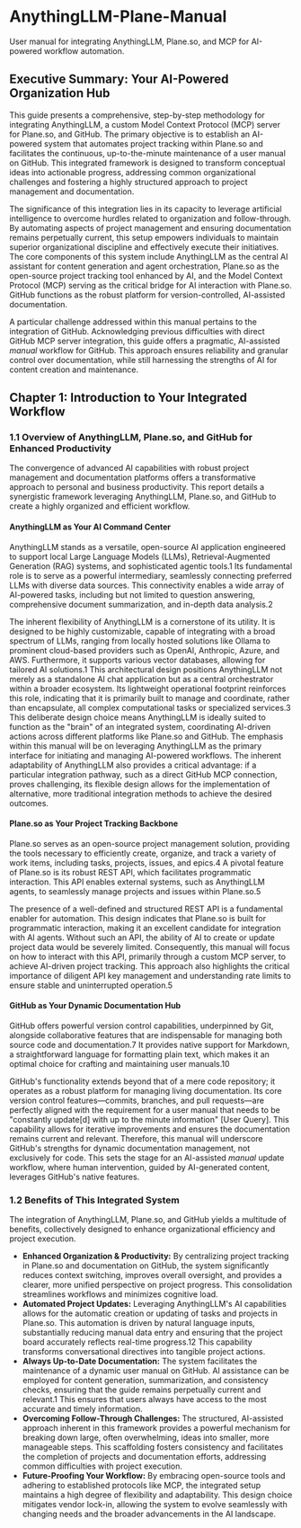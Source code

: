 # AnythingLLM-Plane-Manual
User manual for integrating AnythingLLM, Plane.so, and MCP for AI-powered workflow automation.
## **Executive Summary: Your AI-Powered Organization Hub**

This guide presents a comprehensive, step-by-step methodology for integrating AnythingLLM, a custom Model Context Protocol (MCP) server for Plane.so, and GitHub. The primary objective is to establish an AI-powered system that automates project tracking within Plane.so and facilitates the continuous, up-to-the-minute maintenance of a user manual on GitHub. This integrated framework is designed to transform conceptual ideas into actionable progress, addressing common organizational challenges and fostering a highly structured approach to project management and documentation.

The significance of this integration lies in its capacity to leverage artificial intelligence to overcome hurdles related to organization and follow-through. By automating aspects of project management and ensuring documentation remains perpetually current, this setup empowers individuals to maintain superior organizational discipline and effectively execute their initiatives. The core components of this system include AnythingLLM as the central AI assistant for content generation and agent orchestration, Plane.so as the open-source project tracking tool enhanced by AI, and the Model Context Protocol (MCP) serving as the critical bridge for AI interaction with Plane.so. GitHub functions as the robust platform for version-controlled, AI-assisted documentation.

A particular challenge addressed within this manual pertains to the integration of GitHub. Acknowledging previous difficulties with direct GitHub MCP server integration, this guide offers a pragmatic, AI-assisted *manual* workflow for GitHub. This approach ensures reliability and granular control over documentation, while still harnessing the strengths of AI for content creation and maintenance.

## **Chapter 1: Introduction to Your Integrated Workflow**

### **1.1 Overview of AnythingLLM, Plane.so, and GitHub for Enhanced Productivity**

The convergence of advanced AI capabilities with robust project management and documentation platforms offers a transformative approach to personal and business productivity. This report details a synergistic framework leveraging AnythingLLM, Plane.so, and GitHub to create a highly organized and efficient workflow.

#### **AnythingLLM as Your AI Command Center**

AnythingLLM stands as a versatile, open-source AI application engineered to support local Large Language Models (LLMs), Retrieval-Augmented Generation (RAG) systems, and sophisticated agentic tools.1 Its fundamental role is to serve as a powerful intermediary, seamlessly connecting preferred LLMs with diverse data sources. This connectivity enables a wide array of AI-powered tasks, including but not limited to question answering, comprehensive document summarization, and in-depth data analysis.2

The inherent flexibility of AnythingLLM is a cornerstone of its utility. It is designed to be highly customizable, capable of integrating with a broad spectrum of LLMs, ranging from locally hosted solutions like Ollama to prominent cloud-based providers such as OpenAI, Anthropic, Azure, and AWS. Furthermore, it supports various vector databases, allowing for tailored AI solutions.1 This architectural design positions AnythingLLM not merely as a standalone AI chat application but as a central orchestrator within a broader ecosystem. Its lightweight operational footprint reinforces this role, indicating that it is primarily built to manage and coordinate, rather than encapsulate, all complex computational tasks or specialized services.3 This deliberate design choice means AnythingLLM is ideally suited to function as the "brain" of an integrated system, coordinating AI-driven actions across different platforms like Plane.so and GitHub. The emphasis within this manual will be on leveraging AnythingLLM as the primary interface for initiating and managing AI-powered workflows. The inherent adaptability of AnythingLLM also provides a critical advantage: if a particular integration pathway, such as a direct GitHub MCP connection, proves challenging, its flexible design allows for the implementation of alternative, more traditional integration methods to achieve the desired outcomes.

#### **Plane.so as Your Project Tracking Backbone**

Plane.so serves as an open-source project management solution, providing the tools necessary to efficiently create, organize, and track a variety of work items, including tasks, projects, issues, and epics.4 A pivotal feature of Plane.so is its robust REST API, which facilitates programmatic interaction. This API enables external systems, such as AnythingLLM agents, to seamlessly manage projects and issues within Plane.so.5

The presence of a well-defined and structured REST API is a fundamental enabler for automation. This design indicates that Plane.so is built for programmatic interaction, making it an excellent candidate for integration with AI agents. Without such an API, the ability of AI to create or update project data would be severely limited. Consequently, this manual will focus on how to interact with this API, primarily through a custom MCP server, to achieve AI-driven project tracking. This approach also highlights the critical importance of diligent API key management and understanding rate limits to ensure stable and uninterrupted operation.5

#### **GitHub as Your Dynamic Documentation Hub**

GitHub offers powerful version control capabilities, underpinned by Git, alongside collaborative features that are indispensable for managing both source code and documentation.7 It provides native support for Markdown, a straightforward language for formatting plain text, which makes it an optimal choice for crafting and maintaining user manuals.10

GitHub's functionality extends beyond that of a mere code repository; it operates as a robust platform for managing living documentation. Its core version control features—commits, branches, and pull requests—are perfectly aligned with the requirement for a user manual that needs to be "constantly update\[d\] with up to the minute information" \[User Query\]. This capability allows for iterative improvements and ensures the documentation remains current and relevant. Therefore, this manual will underscore GitHub's strengths for dynamic documentation management, not exclusively for code. This sets the stage for an AI-assisted *manual* update workflow, where human intervention, guided by AI-generated content, leverages GitHub's native features.

### **1.2 Benefits of This Integrated System**

The integration of AnythingLLM, Plane.so, and GitHub yields a multitude of benefits, collectively designed to enhance organizational efficiency and project execution.

* **Enhanced Organization & Productivity:** By centralizing project tracking in Plane.so and documentation on GitHub, the system significantly reduces context switching, improves overall oversight, and provides a clearer, more unified perspective on project progress. This consolidation streamlines workflows and minimizes cognitive load.  
* **Automated Project Updates:** Leveraging AnythingLLM's AI capabilities allows for the automatic creation or updating of tasks and projects in Plane.so. This automation is driven by natural language inputs, substantially reducing manual data entry and ensuring that the project board accurately reflects real-time progress.12 This capability transforms conversational directives into tangible project actions.  
* **Always Up-to-Date Documentation:** The system facilitates the maintenance of a dynamic user manual on GitHub. AI assistance can be employed for content generation, summarization, and consistency checks, ensuring that the guide remains perpetually current and relevant.1 This ensures that users always have access to the most accurate and timely information.  
* **Overcoming Follow-Through Challenges:** The structured, AI-assisted approach inherent in this framework provides a powerful mechanism for breaking down large, often overwhelming, ideas into smaller, more manageable steps. This scaffolding fosters consistency and facilitates the completion of projects and documentation efforts, addressing common difficulties with project execution.  
* **Future-Proofing Your Workflow:** By embracing open-source tools and adhering to established protocols like MCP, the integrated setup maintains a high degree of flexibility and adaptability. This design choice mitigates vendor lock-in, allowing the system to evolve seamlessly with changing needs and the broader advancements in the AI landscape.
